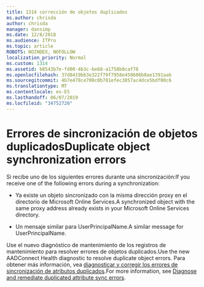 ```yaml
---
title: 1314 corrección de objetos duplicados
ms.author: chrisda
author: chrisda
manager: dansimp
ms.date: 12/8/2018
ms.audience: ITPro
ms.topic: article
ROBOTS: NOINDEX, NOFOLLOW
localization_priority: Normal
ms.custom: 1314
ms.assetid: b8543b7e-fd00-4b3c-be68-a1758b8caf78
ms.openlocfilehash: 37d8419bb3e322f79f7958e458606b8ae1391aab
ms.sourcegitcommit: 4b7e478ce700c0b781efec3857ac4dce5bdf00c6
ms.translationtype: MT
ms.contentlocale: es-ES
ms.lasthandoff: 06/07/2019
ms.locfileid: "34752720"
---
```

# <a name="duplicate-object-synchronization-errors"></a><span data-ttu-id="d7a4b-102">Errores de sincronización de objetos duplicados</span><span class="sxs-lookup"><span data-stu-id="d7a4b-102">Duplicate object synchronization errors</span></span>

<span data-ttu-id="d7a4b-103">Si recibe uno de los siguientes errores durante una sincronización:</span><span class="sxs-lookup"><span data-stu-id="d7a4b-103">If you receive one of the following errors during a synchronization:</span></span>

- <span data-ttu-id="d7a4b-104">Ya existe un objeto sincronizado con la misma dirección proxy en el directorio de Microsoft Online Services.</span><span class="sxs-lookup"><span data-stu-id="d7a4b-104">A synchronized object with the same proxy address already exists in your Microsoft Online Services directory.</span></span>

- <span data-ttu-id="d7a4b-105">Un mensaje similar para UserPrincipalName.</span><span class="sxs-lookup"><span data-stu-id="d7a4b-105">A similar message for UserPrincipalName.</span></span>

<span data-ttu-id="d7a4b-106">Use el nuevo diagnóstico de mantenimiento de los registros de mantenimiento para resolver errores de objetos duplicados.</span><span class="sxs-lookup"><span data-stu-id="d7a4b-106">Use the new AADConnect Health diagnostic to resolve duplicate object errors.</span></span> <span data-ttu-id="d7a4b-107">Para obtener más información, vea [diagnosticar y corregir los errores de sincronización de atributos duplicados](https://docs.microsoft.com/azure/active-directory/hybrid/how-to-connect-health-diagnose-sync-errors).</span><span class="sxs-lookup"><span data-stu-id="d7a4b-107">For more information, see [Diagnose and remediate duplicated attribute sync errors](https://docs.microsoft.com/azure/active-directory/hybrid/how-to-connect-health-diagnose-sync-errors).</span></span>

